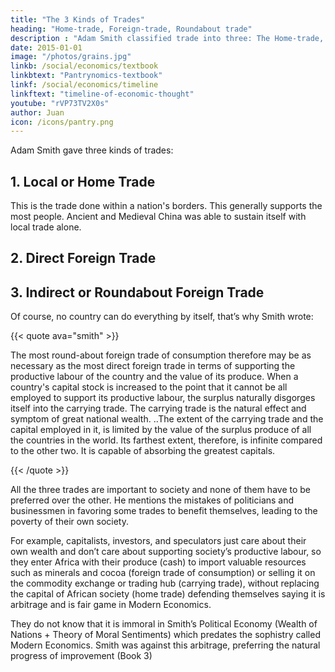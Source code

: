 ```yaml
---
title: "The 3 Kinds of Trades"
heading: "Home-trade, Foreign-trade, Roundabout trade"
description : "Adam Smith classified trade into three: The Home-trade, Foreign-trade, and Roundabout trade"
date: 2015-01-01
image: "/photos/grains.jpg"
linkb: /social/economics/textbook
linkbtext: "Pantrynomics-textbook"
linkf: /social/economics/timeline
linkftext: "timeline-of-economic-thought"
youtube: "rVP73TV2X0s"
author: Juan
icon: /icons/pantry.png
---
```



Adam Smith gave three kinds of trades:

## 1. Local or Home Trade

This is the trade done within a nation's borders. This generally supports the most people. Ancient and Medieval China was able to sustain itself with local trade alone. 

## 2. Direct Foreign Trade

## 3. Indirect or Roundabout Foreign Trade

<!-- Local trade (home trade) is generally more efficient in supporting productive labour at home, compared to the import-export trade (foreign trade), assuming your country could do everything by itself. -->

Of course, no country can do everything by itself, that’s why Smith wrote:

{{< quote ava="smith" >}}
<p>The most round-about foreign trade of consumption therefore may be as necessary as the most direct foreign trade in terms of supporting the productive labour of the country and the value of its produce. When a country's capital stock is increased to the point that it cannot be all employed to support its productive labour, the surplus naturally disgorges itself into the carrying trade. The carrying trade is the natural effect and symptom of great national wealth. ..The extent of the carrying trade and the capital employed in it, is limited by the value of the surplus produce of all the countries in the world. Its farthest extent, therefore, is infinite compared to the other two. It is capable of absorbing the greatest capitals.</p>
{{< /quote >}}

All the three trades are important to society and none of them have to be preferred over the other. He mentions the mistakes of politicians and businessmen in favoring some trades to benefit themselves, leading to the poverty of their own society.

For example, capitalists, investors, and speculators just care about their own wealth and don’t care about supporting society’s productive labour, so they enter Africa with their produce (cash) to import valuable resources such as minerals and cocoa (foreign trade of consumption) or selling it on the commodity exchange or trading hub (carrying trade), without replacing the capital of African society (home trade) defending themselves saying it is arbitrage and is fair game in Modern Economics. 

They do not know that it is immoral in Smith’s Political Economy (Wealth of Nations + Theory of Moral Sentiments) which predates the sophistry called Modern Economics. Smith was against this arbitrage, preferring the natural progress of improvement (Book 3)
